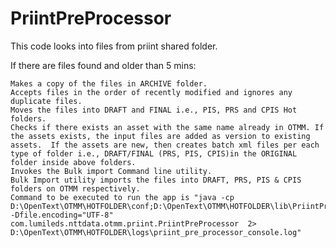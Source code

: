 # PriintPreProcessor

This code looks into files from priint shared folder.

If there are files found and older than 5 mins:
	
	Makes a copy of the files in ARCHIVE folder.
	Accepts files in the order of recently modified and ignores any duplicate files.
	Moves the files into DRAFT and FINAL i.e., PIS, PRS and CPIS Hot folders.
	Checks if there exists an asset with the same name already in OTMM. If the assets exists, the input files are added as version to existing assets.	If the assets are new, then creates batch xml files per each type of folder i.e., DRAFT/FINAL (PRS, PIS, CPIS)in the ORIGINAL folder inside above folders.	
	Invokes the Bulk import Command line utility.
	Bulk Import utility imports the files into DRAFT, PRS, PIS & CPIS folders on OTMM respectively.
	Command to be executed to run the app is "java -cp D:\OpenText\OTMM\HOTFOLDER\conf;D:\OpenText\OTMM\HOTFOLDER\lib\PriintPreProcessor.jar -Dfile.encoding="UTF-8" com.lumileds.nttdata.otmm.priint.PriintPreProcessor  2> D:\OpenText\OTMM\HOTFOLDER\logs\priint_pre_processor_console.log"
